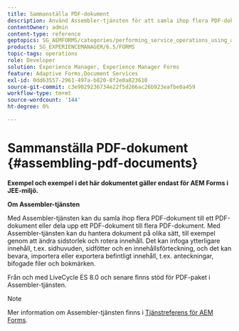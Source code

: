 ```yaml
---
title: Sammanställa PDF-dokument
description: Använd Assembler-tjänsten för att samla ihop flera PDF-dokument till ett PDF-dokument eller dela upp ett PDF-dokument till flera PDF-dokument.
contentOwner: admin
content-type: reference
geptopics: SG_AEMFORMS/categories/performing_service_operations_using_apis
products: SG_EXPERIENCEMANAGER/6.5/FORMS
topic-tags: operations
role: Developer
solution: Experience Manager, Experience Manager Forms
feature: Adaptive Forms,Document Services
exl-id: 0dd63557-2961-497a-b820-8f2e0a823610
source-git-commit: c3e9029236734e22f5d266ac26b923eafbe0a459
workflow-type: tm+mt
source-wordcount: '144'
ht-degree: 0%

---
```


# Sammanställa PDF-dokument {#assembling-pdf-documents}

**Exempel och exempel i det här dokumentet gäller endast för AEM Forms i JEE-miljö.**

**Om Assembler-tjänsten**

Med Assembler-tjänsten kan du samla ihop flera PDF-dokument till ett PDF-dokument eller dela upp ett PDF-dokument till flera PDF-dokument. Med Assembler-tjänsten kan du hantera dokument på olika sätt, till exempel genom att ändra sidstorlek och rotera innehåll. Det kan infoga ytterligare innehåll, t.ex. sidhuvuden, sidfötter och en innehållsförteckning, och det kan bevara, importera eller exportera befintligt innehåll, t.ex. anteckningar, bifogade filer och bokmärken.

Från och med LiveCycle ES 8.0 och senare finns stöd för PDF-paket i Assembler-tjänsten.

>[!NOTE]
>
>Mer information om Assembler-tjänsten finns i [Tjänstreferens för AEM Forms](https://www.adobe.com/go/learn_aemforms_services_63).

